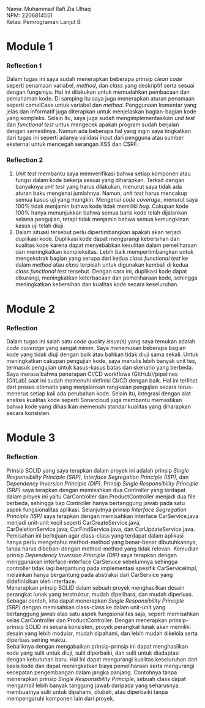 Nama: Muhammad Rafi Zia Ulhaq<br>
NPM: 2206814551<br>
Kelas: Pemrograman Lanjut B<br>

# Module 1

### Reflection 1
Dalam tugas ini saya sudah menerapkan beberapa prinsip *clean code* seperti penamaan variabel, *method*, dan *class* yang deskriptif serta sesuai dengan fungsinya. Hal ini dilakukan untuk memudahkan pembacaan dan pemahaman kode. Di samping itu saya juga menerapkan aturan penamaan seperti camelCase untuk variabel dan *method*. Penggunaan komentar yang jelas dan informatif juga diterapkan untuk menjelaskan bagian-bagian kode yang kompleks. Selain itu, saya juga sudah mengimplementasikan *unit test* dan *functional test* untuk mengecek apakah program sudah berjalan dengan semestinya. Namun ada beberapa hal yang ingin saya tingkatkan dari tugas ini seperti adanya validasi input dari pengguna atau sumber eksternal untuk mencegah serangan XSS dan CSRF.
### Reflection 2
1. *Unit test* membantu saya memverifikasi bahwa setiap komponen atau fungsi dalam kode bekerja sesuai yang diharapkan. Terkait dengan banyaknya *unit test* yang harus dilakukan, menurut saya tidak ada aturan baku mengenai jumlahnya. Namun, *unit test* harus mencakup semua kasus uji yang mungkin. Mengenai *code coverage*, menurut saya 100% tidak menjamin bahwa kode tidak memiliki *bug*. Cakupan kode 100% hanya menunjukkan bahwa semua baris kode telah dijalankan selama pengujian, tetapi tidak menjamin bahwa semua kemungkinan kasus uji telah diuji.
2. Dalam situasi tersebut perlu dipertimbangkan apakah akan terjadi duplikasi kode. Duplikasi kode dapat mengurangi kebersihan dan kualitas kode karena dapat menyebabkan kesulitan dalam pemeliharaan dan meningkatkan kompleksitas. Lebih baik mempertimbangkan untuk mengekstrak bagian yang serupa dari kedua *class functional test* ke dalam *method* atau *class* terpisah untuk digunakan kembali di kedua *class functional test* tersebut. Dengan cara ini, duplikasi kode dapat dikurangi, meningkatkan keterbacaan dan pemeliharaan kode, sehingga meningkatkan kebersihan dan kualitas kode secara keseluruhan.

# Module 2

### Reflection
Dalam tugas ini salah satu *code quality issue(s)* yang saya temukan adalah *code coverage* yang sangat minim. Saya menemukan beberapa bagian kode yang tidak diuji dengan baik atau bahkan tidak diuji sama sekali. Untuk meningkatkan cakupan pengujian kode, saya menulis lebih banyak unit tes, termasuk pengujian untuk kasus-kasus batas dan skenario yang berbeda.
Saya merasa bahwa penerapan CI/CD workflows (GitHub)/pipelines (GitLab) saat ini sudah memenuhi definisi CI/CD dengan baik. Hal ini terlihat dari proses otomatis yang menjalankan rangkaian pengujian secara terus-menerus setiap kali ada perubahan kode. Selain itu, integrasi dengan alat analisis kualitas kode seperti Sonarcloud juga membantu memastikan bahwa kode yang dihasilkan memenuhi standar kualitas yang diharapkan secara konsisten.

# Module 3

### Reflection
Prinsip SOLID yang saya terapkan dalam proyek ini adalah prinsip _Single Responsibility Principle (SRP)_, _Interface Segregation Principle (ISP)_, dan _Dependency Inversion Principle (DIP)_. Prinsip _Single Responsibility Principle (SRP)_ saya terapkan dengan memisahkan dua Controller yang terdapat dalam proyek ini yaitu CarController dan ProductController menjadi dua file berbeda, sehingga tiap Controller hanya bertanggung jawab pada satu aspek fungsionalitas aplikasi. Selanjutnya prinsip _Interface Segregation Principle (ISP)_ saya terapkan dengan memisahkan interface CarService.java menjadi unit-unit kecil seperti CarCreateService.java, CarDeletionService.java, CarFindService.java, dan CarUpdateService.java. Pemisahan ini bertujuan agar class-class yang terdapat dalam aplikasi hanya perlu mengetahui method-method yang benar-benar dibutuhkannya, tanpa harus dibebani dengan method-method yang tidak relevan. Kemudian prinsip _Dependency Inversion Principle (DIP)_ saya terapkan dengan menggunakan interface-interface CarService sebelumnya sehingga controller tidak lagi bergantung pada implementasi spesifik CarServiceImpl, melainkan hanya bergantung pada abstraksi dari CarService yang didefinisikan oleh interface.<br>
Menerapkan prinsip SOLID dalam sebuah proyek menghasilkan desain perangkat lunak yang terstruktur, mudah dipelihara, dan mudah diperluas. Sebagai contoh, kita dapat menerapkan _Single Responsibility Principle (SRP)_ dengan memisahkan class-class ke dalam unit-unit yang bertanggung jawab atas satu aspek fungsionalitas saja, seperti memisahkan kelas CarController dan ProductController. Dengan menerapkan prinsip-prinsip SOLID ini secara konsisten, proyek perangkat lunak akan memiliki desain yang lebih modular, mudah dipahami, dan lebih mudah dikelola serta diperluas seiring waktu.<br>
Sebaliknya dengan mengabaikan prinsip-prinsip ini dapat menghasilkan kode yang sulit untuk diuji, sulit diperbaiki, dan sulit untuk diadaptasi dengan kebutuhan baru. Hal Ini dapat mengurangi kualitas keseluruhan dari basis kode dan dapat meningkatkan biaya pemeliharaan serta mengurangi kecepatan pengembangan dalam jangka panjang. Contohnya tanpa menerapkan prinsip _Single Responsibility Principle_, sebuah class dapat mengambil lebih banyak tanggung jawab daripada yang seharusnya, membuatnya sulit untuk dipahami, diubah, atau diperbaiki tanpa mempengaruhi komponen lain dari proyek.